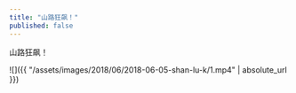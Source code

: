 ```yaml
---
title: "山路狂飙！"
published: false
---
```

山路狂飙！



![]({{ "/assets/images/2018/06/2018-06-05-shan-lu-k/1.mp4" | absolute_url }})

